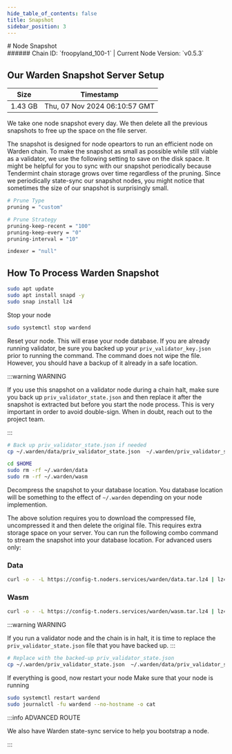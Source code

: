 ```yaml
---
hide_table_of_contents: false
title: Snapshot
sidebar_position: 3
---
```


<div class="h1-with-icon icon-warden">
# Node Snapshot
</div>
###### Chain ID: `froopyland_100-1` | Current Node Version: `v0.5.3`

## Our Warden Snapshot Server Setup

| Size   | Timestamp    |
|--------|--------------|
| 1.43 GB | Thu, 07 Nov 2024 06:10:57 GMT  |


We take one node snapshot every day. We then delete all the previous snapshots to free up the space on the file server.

The snapshot is designed for node opeartors to run an efficient node on Warden chain. To make the snapshot as small as possible while still viable as a validator, we use the following setting to save on the disk space. It might be helpful for you to sync with our snapshot periodically because Tendermint chain storage grows over time regardless of the pruning. Since we periodically state-sync our snapshot nodes, you might notice that sometimes the size of our snapshot is surprisingly small.

```bash title="app.toml"
# Prune Type
pruning = "custom"

# Prune Strategy
pruning-keep-recent = "100"
pruning-keep-every = "0"
pruning-interval = "10"
```

```bash title="config.toml"
indexer = "null"
```

## How To Process Warden Snapshot
```bash
sudo apt update
sudo apt install snapd -y
sudo snap install lz4
```

Stop your node
```bash
sudo systemctl stop wardend
```
Reset your node. This will erase your node database. If you are already running validator, be sure you backed up your `priv_validator_key.json` prior to running the command. The command does not wipe the file. However, you should have a backup of it already in a safe location.

:::warning WARNING

If you use this snapshot on a validator node during a chain halt, make sure you back up `priv_validator_state.json` and then replace it after the snapshot is extracted but before you start the node process. This is very important in order to avoid double-sign. When in doubt, reach out to the project team.

:::

```bash
# Back up priv_validator_state.json if needed
cp ~/.warden/data/priv_validator_state.json  ~/.warden/priv_validator_state.json

cd $HOME
sudo rm -rf ~/.warden/data
sudo rm -rf ~/.warden/wasm
```

Decompress the snapshot to your database location. You database location will be something to the effect of `~/.warden` depending on your node implemention.

The above solution requires you to download the compressed file, uncompressed it and then delete the original file. This requires extra storage space on your server. You can run the following combo command to stream the snapshot into your database location. For advanced users only:
### Data
```bash
curl -o - -L https://config-t.noders.services/warden/data.tar.lz4 | lz4 -d | tar -x -C ~/.warden
```
### Wasm
```bash
curl -o - -L https://config-t.noders.services/warden/wasm.tar.lz4 | lz4 -d | tar -x -C ~/.warden
```

:::warning WARNING

If you run a validator node and the chain is in halt, it is time to replace the `priv_validator_state.json` file that you have backed up.
:::

```bash
# Replace with the backed-up priv_validator_state.json
cp ~/.warden/priv_validator_state.json  ~/.warden/data/priv_validator_state.json
```

If everything is good, now restart your node
Make sure that your node is running

```bash
sudo systemctl restart wardend
sudo journalctl -fu wardend --no-hostname -o cat
```

:::info ADVANCED ROUTE

We also have Warden state-sync service to help you bootstrap a node.

:::